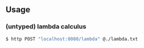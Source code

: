 ## Usage

### (untyped) lambda calculus

```bash
$ http POST "localhost:8080/lambda" @./lambda.txt
```

